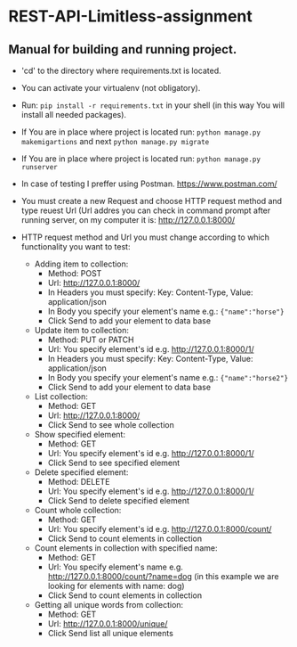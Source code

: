 # REST-API-Limitless-assignment
## Manual for building and running project.

* 'cd' to the directory where requirements.txt is located.
* You can activate your virtualenv (not obligatory).
* Run: `pip install -r requirements.txt` in your shell (in this way You will install all needed packages).
* If You are in place where project is located run: `python manage.py makemigartions` and next `python manage.py migrate`
* If You are in place where project is located run: `python manage.py runserver`
* In case of testing I preffer using Postman. https://www.postman.com/
* You must create a new Request and choose HTTP request method and type reuest Url (Url addres you can check in command prompt after running server, on my computer it is: http://127.0.0.1:8000/
* HTTP request method and Url you must change according to which functionality you want to test:

	* Adding item to collection:
		* Method: POST
		* Url: http://127.0.0.1:8000/
		* In Headers you must specify: Key: Content-Type, Value: application/json
		* In Body you specify your element's name e.g.: `{"name":"horse"}` 
		* Click Send to add your element to data base	
	* Update item to collection:
		* Method: PUT or PATCH
		* Url: You specify element's id e.g. http://127.0.0.1:8000/1/
		* In Headers you must specify: Key: Content-Type, Value: application/json
		* In Body you specify your element's name e.g.: `{"name":"horse2"}` 
		* Click Send to add your element to data base	
	* List collection:
		* Method: GET
		* Url: http://127.0.0.1:8000/
		* Click Send to see whole collection
	* Show specified element:
		* Method: GET
		* Url: You specify element's id e.g. http://127.0.0.1:8000/1/
		* Click Send to see specified element	
	* Delete specified element:
		* Method: DELETE
		* Url: You specify element's id e.g. http://127.0.0.1:8000/1/
		* Click Send to delete specified element
	* Count whole collection:
		* Method: GET
		* Url: You specify element's id e.g. http://127.0.0.1:8000/count/
		* Click Send to count elements in collection
	* Count elements in collection with specified name:
		* Method: GET
		* Url: You specify element's name e.g. http://127.0.0.1:8000/count/?name=dog (in this example we are looking for elements with name: dog)
		* Click Send to count elements in collection	
	* Getting all unique words from collection:
		* Method: GET
		* Url: http://127.0.0.1:8000/unique/
		* Click Send list all unique elements	
